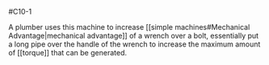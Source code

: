 #C10-1 

A plumber uses this machine to increase [[simple machines#Mechanical Advantage|mechanical advantage]] of a wrench over a bolt, essentially put a long pipe over the handle of the wrench to increase the maximum amount of [[torque]] that can be generated.